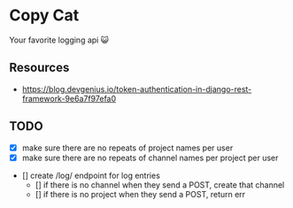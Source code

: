 # Copy Cat
Your favorite logging api 😺

## Resources
- https://blog.devgenius.io/token-authentication-in-django-rest-framework-9e6a7f97efa0

## TODO

- [x] make sure there are no repeats of project names per user
- [x] make sure there are no repeats of channel names per project per user
- [] create /log/ endpoint for log entries
    - [] if there is no channel when they send a POST, create that channel
    - [] if there is no project when they send a POST, return err